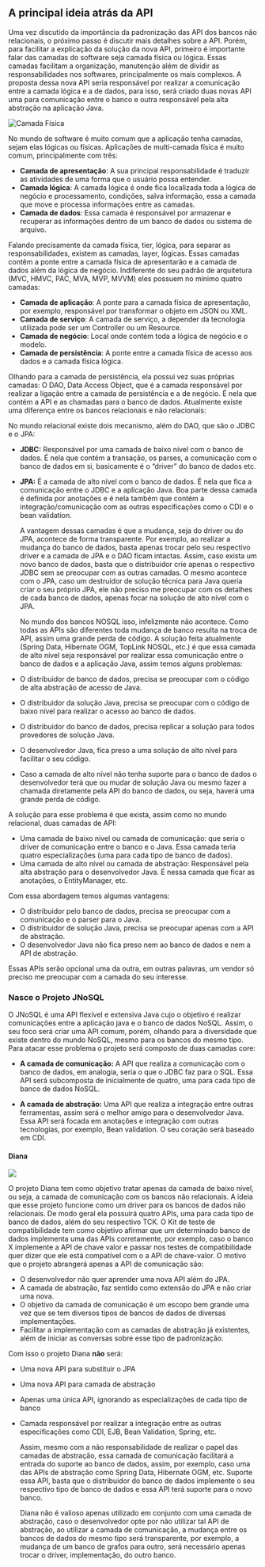 ## A principal ideia atrás da API

Uma vez discutido da importância da padronização das API dos bancos não relacionais, o próximo passo é discutir mais detalhes sobre a API. Porém, para facilitar a explicação da solução da nova API, primeiro é importante falar das camadas do software seja camada física ou lógica. Essas camadas facilitam a organização, manutenção além de dividir as responsabilidades nos softwares, principalmente os mais complexos. A proposta dessa nova API seria responsável por realizar a comunicação entre a camada lógica e a de dados, para isso, será criado duas novas API uma para comunicação entre o banco e outra responsável pela alta abstração na aplicação Java.

![Camada Física](../images/01.png)

No mundo de software é muito comum que a aplicação tenha camadas, sejam elas lógicas ou físicas. Aplicações de multi-camada física é muito comum, principalmente com três:

* **Camada de apresentação**: A sua principal responsabilidade é traduzir as atividades de uma forma que o usuário possa entender.
* **Camada lógica**: A camada lógica é onde fica localizada toda a lógica de negócio e processamento, condições, salva informação, essa a camada que move e processa informações entre as camadas.
* **Camada de dados**: Essa camada é responsável por armazenar e recuperar as informações dentro de um banco de dados ou sistema de arquivo.

Falando precisamente da camada física, tier, lógica, para separar as responsabilidades, existem as camadas, layer, lógicas. Essas camadas contêm a ponte entre a camada física de apresentarão e a camada de dados além da lógica de negócio. Indiferente do seu padrão de arquitetura \(MVC, HMVC, PAC, MVA, MVP, MVVM\) eles possuem no mínimo quatro camadas:

* **Camada de aplicação**: A ponte para a camada física de apresentação, por exemplo, responsável por transformar o objeto em JSON ou XML.
* **Camada de serviço**: A camada de serviço, a depender da tecnologia utilizada pode ser um Controller ou um Resource.
* **Camada de negócio**: Local onde contém toda a lógica de negócio e o modelo.
* **Camada de persistência**: A ponte entre a camada física de acesso aos dados e a camada física lógica.

Olhando para a camada de persistência, ela possui vez suas próprias camadas: O DAO, Data Access Object, que é a camada responsável por realizar a ligação entre a camada de persistência e a de negócio. É nela que contém a API e as chamadas para o banco de dados. Atualmente existe uma diferença entre os bancos relacionais e não relacionais:

No mundo relacional existe dois mecanismo, além do DAO, que são o JDBC e o JPA:

* **JDBC:** Responsável por uma camada de baixo nível com o banco de dados. É nela que contém a transação, os parses, a comunicação com o banco de dados em si, basicamente é o “driver” do banco de dados etc.
* **JPA:** É a camada de alto nível com o banco de dados. É nela que fica a comunicação entre o JDBC e a aplicação Java. Boa parte dessa camada é definida por anotações e é nela também que contém a integração/comunicação com as outras especificações como o CDI e o bean validation.

  A vantagem dessas camadas é que a mudança, seja do driver ou do JPA, acontece de forma transparente. Por exemplo, ao realizar a mudança do banco de dados, basta apenas trocar pelo seu respectivo driver e a camada de JPA e o DAO ficam intactas. Assim, caso exista um novo banco de dados, basta que o distribuidor crie apenas o respectivo JDBC sem se preocupar com as outras camadas. O mesmo acontece com o JPA, caso um destruidor de solução técnica para Java queria criar o seu próprio JPA, ele não preciso me preocupar com os detalhes de cada banco de dados, apenas focar na solução de alto nível com o JPA.

  No mundo dos bancos NOSQL isso, infelizmente não acontece. Como todas as APIs são diferentes toda mudança de banco resulta na troca de API, assim uma grande perda de código. A solução feita atualmente \(Spring Data, Hibernate OGM, TopLink NOSQL, etc.\) é que essa camada de alto nível seja responsável por realizar essa comunicação entre o banco de dados e a aplicação Java, assim temos alguns problemas:

* O distribuidor de banco de dados, precisa se preocupar com o código de alta abstração de acesso de Java.

* O distribuidor da solução Java, precisa se preocupar com o código de baixo nível para realizar o acesso ao banco de dados.

* O distribuidor do banco de dados, precisa replicar a solução para todos provedores de solução Java.

* O desenvolvedor Java, fica preso a uma solução de alto nível para facilitar o seu código.

* Caso a camada de alto nível não tenha suporte para o banco de dados o desenvolvedor terá que ou mudar de solução Java ou mesmo fazer a chamada diretamente pela API do banco de dados, ou seja, haverá uma grande perda de código.

A solução para esse problema é que exista, assim como no mundo relacional, duas camadas de API:

* Uma camada de baixo nível ou camada de comunicação: que seria o driver de comunicação entre o banco e o Java. Essa camada teria quatro especializações \(uma para cada tipo de banco de dados\).
* Uma camada de alto nível ou camada de abstração: Responsável pela alta abstração para o desenvolvedor Java. É nessa camada que ficar as anotações, o EntityManager, etc.

Com essa abordagem temos algumas vantagens:

* O distribuidor pelo banco de dados, precisa se preocupar com a comunicação e o parser para o Java.
* O distribuidor de solução Java, precisa se preocupar apenas com a API de abstração.
* O desenvolvedor Java não fica preso nem ao banco de dados e nem a API de abstração.

Essas APIs serão opcional uma da outra, em outras palavras, um vendor só preciso me preocupar com a camada do seu interesse.

### Nasce o Projeto JNoSQL

O JNoSQL é uma API flexível e extensiva Java cujo o objetivo é realizar comunicações entre a aplicação java e o banco de dados NoSQL. Assim, o seu foco será criar uma API comum, porém, olhando para a diversidade que existe dentro do mundo NoSQL, mesmo para os bancos do mesmo tipo. Para atacar esse problema o projeto será composto de duas camadas core:

* **A camada de comunicação:** A API que realiza a comunicação com o banco de dados, em analogia, seria o que o JDBC faz para o SQL. Essa API será subcomposta de inicialmente de quatro, uma para cada tipo de banco de dados NoSQL.

* **A camada de abstração:** Uma API que realiza a integração entre outras ferramentas, assim será o melhor amigo para o desenvolvedor Java. Essa API será focada em anotações e integração com outras tecnologias, por exemplo, Bean validation. O seu coração será baseado em CDI.

#### Diana

![](/images/duke-diana-min.png)

O projeto Diana tem como objetivo tratar apenas da camada de baixo nível, ou seja, a camada de comunicação com os bancos não relacionais. A ideia que esse projeto funcione como um driver para os bancos de dados não relacionais. De modo geral ela possuirá quatro APIs, uma para cada tipo de banco de dados, além do seu respectivo TCK. O Kit de teste de compatibilidade tem como objetivo afirmar que um determinado banco de dados implementa uma das APIs corretamente, por exemplo, caso o banco X implemente a API de chave valor e passar nos testes de compatibilidade quer dizer que ele está compatível com o a API de chave-valor. O motivo que o projeto abrangerá apenas a API de comunicação são:

* O desenvolvedor não quer aprender uma nova API além do JPA.
* A camada de abstração, faz sentido como extensão do JPA e não criar uma nova.
* O objetivo da camada de comunicação é um escopo bem grande uma vez que se tem diversos tipos de bancos de dados de diversas implementações.
* Facilitar a implementação com as camadas de abstração já existentes, além de iniciar as conversas sobre esse tipo de padronização.

Com isso o projeto Diana **não** será:

* Uma nova API para substituir o JPA
* Uma nova API para camada de abstração
* Apenas uma única API, ignorando as especializações de cada tipo de banco
* Camada responsável por realizar a integração entre as outras especificações como CDI, EJB, Bean Validation, Spring, etc.

  Assim, mesmo com a não responsabilidade de realizar o papel das camadas de abstração, essa camada de comunicação facilitará a entrada do suporte ao banco de dados, assim, por exemplo, caso uma das APIs de abstração como Spring Data, Hibernate OGM, etc. Suporte essa API, basta que o distribuidor do banco de dados implemente o seu respectivo tipo de banco de dados e essa API terá suporte para o novo banco.

  Diana não é valioso apenas utilizado em conjunto com uma camada de abstração, caso o desenvolvedor opte por não utilizar tal API de abstração, ao utilizar a camada de comunicação, a mudança entre os bancos de dados do mesmo tipo será transparente, por exemplo, a mudança de um banco de grafos para outro, será necessário apenas trocar o driver, implementação, do outro banco.



